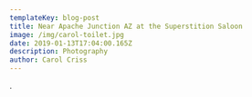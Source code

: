 ```yaml
---
templateKey: blog-post
title: Near Apache Junction AZ at the Superstition Saloon
image: /img/carol-toilet.jpg
date: 2019-01-13T17:04:00.165Z
description: Photography
author: Carol Criss
---
```

.

